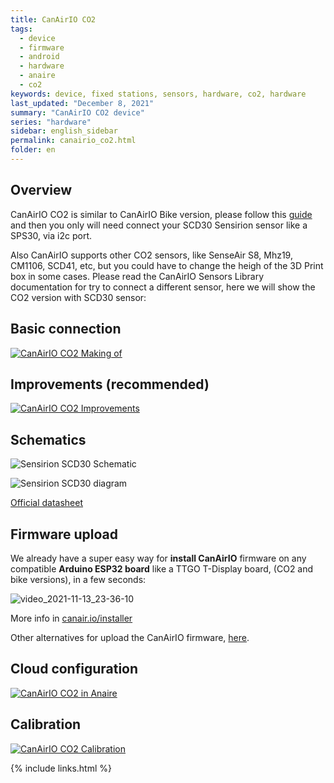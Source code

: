 ```yaml
---
title: CanAirIO CO2
tags:
  - device
  - firmware
  - android
  - hardware
  - anaire
  - co2
keywords: device, fixed stations, sensors, hardware, co2, hardware
last_updated: "December 8, 2021"
summary: "CanAirIO CO2 device"
series: "hardware"
sidebar: english_sidebar
permalink: canairio_co2.html
folder: en
---
```


## Overview

CanAirIO CO2 is similar to CanAirIO Bike version, please follow this [guide](https://canair.io/docs/canairio_bike.html) and then you only will need connect your SCD30 Sensirion sensor like a SPS30, via i2c port.  

Also CanAirIO supports other CO2 sensors, like SenseAir S8, Mhz19, CM1106, SCD41, etc, but you could have to change the heigh of the 3D Print box in some cases. Please read the CanAirIO Sensors Library documentation for try to connect a different sensor, here we will show the CO2 version with SCD30 sensor:

## Basic connection

[![CanAirIO CO2 Making of](/docs/images/canairio_co2_video_making.jpg)](https://youtu.be/p9lf5a-bvyI) 

## Improvements (recommended)

[![CanAirIO CO2 Improvements](/docs/images/canairio_co2_improvements.jpg)](https://youtu.be/dLxEbkqWGyo)

## Schematics

![Sensirion SCD30 Schematic](/docs/images/canairio_co2_schematic.jpg)

![Sensirion SCD30 diagram](/docs/images/canairio_co2_sdc30_diagram.jpg)

[Official datasheet ](https://www.sensirion.com/fileadmin/user_upload/customers/sensirion/Dokumente/9.5_CO2/Sensirion_CO2_Sensors_SCD30_Datasheet.pdf)

## Firmware upload

We already have a super easy way for **install CanAirIO** firmware on any compatible **Arduino ESP32 board** like a TTGO T-Display board, (CO2 and bike versions), in a few seconds:

![video_2021-11-13_23-36-10](https://user-images.githubusercontent.com/423856/141661066-0fafcaa9-98b4-419b-b1e7-4371f3cb99b8.gif)  

More info in [canair.io/installer](https://canair.io/installer.html)

Other alternatives for upload the CanAirIO firmware, [here](https://canair.io/docs/firmware_upload.html).


## Cloud configuration

[![CanAirIO CO2 in Anaire ](/docs/images/canairio_co2_cloud_anaire.jpg)](https://youtu.be/29wfMPZXvps) 

## Calibration

[![CanAirIO CO2 Calibration](/docs/images/canairio_co2_calibration.jpg)](https://youtu.be/7FOx7kjxo2s)


{% include links.html %}

